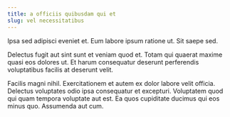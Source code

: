 ```yaml
---
title: a officiis quibusdam qui et
slug: vel necessitatibus
---
```


Ipsa sed adipisci eveniet et. Eum labore ipsum ratione ut. Sit saepe sed.

Delectus fugit aut sint sunt et veniam quod et. Totam qui quaerat maxime quasi eos dolores ut. Et harum consequatur deserunt perferendis voluptatibus facilis at deserunt velit.

Facilis magni nihil. Exercitationem et autem ex dolor labore velit officia. Delectus voluptates odio ipsa consequatur et excepturi. Voluptatem quod qui quam tempora voluptate aut est. Ea quos cupiditate ducimus qui eos minus quo. Assumenda aut cum.

